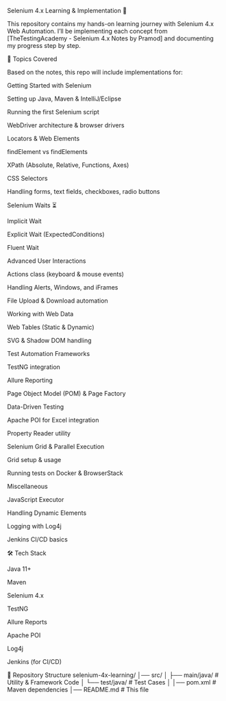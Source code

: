 Selenium 4.x Learning & Implementation 🚀

This repository contains my hands-on learning journey with Selenium 4.x Web Automation.
I’ll be implementing each concept from [TheTestingAcademy - Selenium 4.x Notes by Pramod] and documenting my progress step by step.

📘 Topics Covered

Based on the notes, this repo will include implementations for:

Getting Started with Selenium

Setting up Java, Maven & IntelliJ/Eclipse

Running the first Selenium script

WebDriver architecture & browser drivers

Locators & Web Elements

findElement vs findElements

XPath (Absolute, Relative, Functions, Axes)

CSS Selectors

Handling forms, text fields, checkboxes, radio buttons

Selenium Waits ⏳

Implicit Wait

Explicit Wait (ExpectedConditions)

Fluent Wait

Advanced User Interactions

Actions class (keyboard & mouse events)

Handling Alerts, Windows, and iFrames

File Upload & Download automation

Working with Web Data

Web Tables (Static & Dynamic)

SVG & Shadow DOM handling

Test Automation Frameworks

TestNG integration

Allure Reporting

Page Object Model (POM) & Page Factory

Data-Driven Testing

Apache POI for Excel integration

Property Reader utility

Selenium Grid & Parallel Execution

Grid setup & usage

Running tests on Docker & BrowserStack

Miscellaneous

JavaScript Executor

Handling Dynamic Elements

Logging with Log4j

Jenkins CI/CD basics

🛠 Tech Stack

Java 11+

Maven

Selenium 4.x

TestNG

Allure Reports

Apache POI

Log4j

Jenkins (for CI/CD)

📂 Repository Structure
selenium-4x-learning/
│── src/
│   ├── main/java/   # Utility & Framework Code
│   └── test/java/   # Test Cases
│
│── pom.xml          # Maven dependencies
│── README.md        # This file